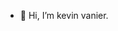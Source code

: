 - 👋 Hi, I’m kevin vanier.

<!---
k-vanier/k-vanier is a ✨ special ✨ repository because its `README.md` (this file) appears on your GitHub profile.
You can click the Preview link to take a look at your changes.
--->
